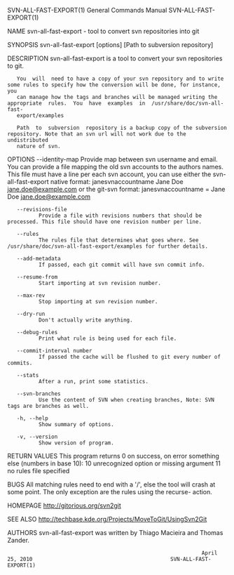 SVN-ALL-FAST-EXPORT(1)                                        General Commands Manual                                       SVN-ALL-FAST-EXPORT(1)

NAME
       svn-all-fast-export - tool to convert svn repositories into git

SYNOPSIS
       svn-all-fast-export [options] [Path to subversion repository]

DESCRIPTION
       svn-all-fast-export is a tool to convert your svn repositories to git.

       You  will  need to have a copy of your svn repository and to write some rules to specify how the conversion will be done, for instance, you
       can manage how the tags and branches will be managed writing the appropriate  rules.  You  have  examples  in  /usr/share/doc/svn-all-fast-
       export/examples

       Path  to  subversion  repository is a backup copy of the subversion repository. Note that an svn url will not work due to the undistributed
       nature of svn.

OPTIONS
       --identity-map
              Provide map between svn username and email. You can provide a file mapping the old svn accounts to the authors names. This file must
              have a line per each svn account, you can use either the svn-all-fast-export native format:
              janesvnaccountname Jane Doe <jane.doe@example.com>
              or the git-svn format:
              janesvnaccountname = Jane Doe <jane.doe@example.com>

       --revisions-file
              Provide a file with revisions numbers that should be processed. This file should have one revision number per line.

       --rules
              The rules file that determines what goes where. See /usr/share/doc/svn-all-fast-export/examples for further details.

       --add-metadata
              If passed, each git commit will have svn commit info.

       --resume-from
              Start importing at svn revision number.

       --max-rev
              Stop importing at svn revision number.

       --dry-run
              Don't actually write anything.

       --debug-rules
              Print what rule is being used for each file.

       --commit-interval number
              If passed the cache will be flushed to git every number of commits.

       --stats
              After a run, print some statistics.

       --svn-branches
              Use the content of SVN when creating branches, Note: SVN tags are branches as well.

       -h, --help
              Show summary of options.

       -v, --version
              Show version of program.

RETURN VALUES
       This program returns 0 on success, on error something else (numbers in base 10):
       10 unrecognized option or missing argument
       11 no rules file specified

BUGS
       All  matching  rules  need  to  end with a '/', else the tool will crash at some point. The only exception are the rules using the recurse-
       action.

HOMEPAGE
       http://gitorious.org/svn2git

SEE ALSO
       http://techbase.kde.org/Projects/MoveToGit/UsingSvn2Git

AUTHORS
       svn-all-fast-export was written by Thiago Macieira and Thomas Zander.

                                                                  April 25, 2010                                            SVN-ALL-FAST-EXPORT(1)
